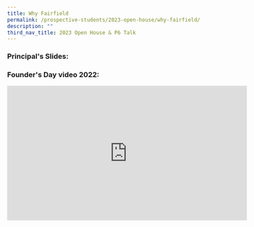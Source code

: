 ```yaml
---
title: Why Fairfield
permalink: /prospective-students/2023-open-house/why-fairfield/
description: ""
third_nav_title: 2023 Open House & P6 Talk
---
```

### Principal's Slides:


### Founder's Day video 2022:

<iframe width="560" height="315" src="https://www.youtube.com/embed/YB0tApJ5frY?start=30" title="YouTube video player" frameborder="0" allow="accelerometer; autoplay; clipboard-write; encrypted-media; gyroscope; picture-in-picture; web-share" allowfullscreen=""></iframe>

